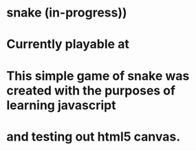 # snake (in-progress))

# Currently playable at

# This simple game of snake was created with the purposes of learning javascript
# and testing out html5 canvas.

